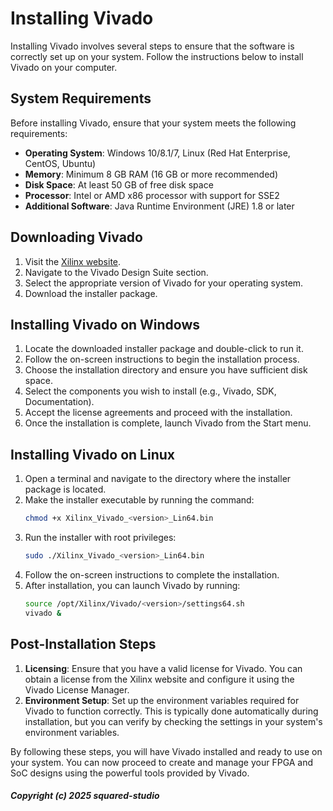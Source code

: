 # Installing Vivado

Installing Vivado involves several steps to ensure that the software is correctly set up on your system. Follow the instructions below to install Vivado on your computer.

## System Requirements

Before installing Vivado, ensure that your system meets the following requirements:

- **Operating System**: Windows 10/8.1/7, Linux (Red Hat Enterprise, CentOS, Ubuntu)
- **Memory**: Minimum 8 GB RAM (16 GB or more recommended)
- **Disk Space**: At least 50 GB of free disk space
- **Processor**: Intel or AMD x86 processor with support for SSE2
- **Additional Software**: Java Runtime Environment (JRE) 1.8 or later

## Downloading Vivado

1. Visit the [Xilinx website](https://www.xilinx.com/support/download.html).
2. Navigate to the Vivado Design Suite section.
3. Select the appropriate version of Vivado for your operating system.
4. Download the installer package.

## Installing Vivado on Windows

1. Locate the downloaded installer package and double-click to run it.
2. Follow the on-screen instructions to begin the installation process.
3. Choose the installation directory and ensure you have sufficient disk space.
4. Select the components you wish to install (e.g., Vivado, SDK, Documentation).
5. Accept the license agreements and proceed with the installation.
6. Once the installation is complete, launch Vivado from the Start menu.

## Installing Vivado on Linux

1. Open a terminal and navigate to the directory where the installer package is located.
2. Make the installer executable by running the command:
   ```bash
   chmod +x Xilinx_Vivado_<version>_Lin64.bin
   ```
3. Run the installer with root privileges:
   ```bash
   sudo ./Xilinx_Vivado_<version>_Lin64.bin
   ```
4. Follow the on-screen instructions to complete the installation.
5. After installation, you can launch Vivado by running:
   ```bash
   source /opt/Xilinx/Vivado/<version>/settings64.sh
   vivado &
   ```

## Post-Installation Steps

1. **Licensing**: Ensure that you have a valid license for Vivado. You can obtain a license from the Xilinx website and configure it using the Vivado License Manager.
2. **Environment Setup**: Set up the environment variables required for Vivado to function correctly. This is typically done automatically during installation, but you can verify by checking the settings in your system's environment variables.

By following these steps, you will have Vivado installed and ready to use on your system. You can now proceed to create and manage your FPGA and SoC designs using the powerful tools provided by Vivado.

##### Copyright (c) 2025 squared-studio

